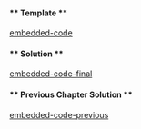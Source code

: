 <!-- Add translation for the following page: https://learn.vyperlang.org/#/2/msg-sender
Do NOT change the code below. The below code runs the code editor -->

<!-- tabs:start -->

#### ** Template **

[embedded-code](../../assets/2/2.2-template-code.vy ':include :type=code embed-template')

#### ** Solution **

[embedded-code-final](../../assets/2/2.2-finished-code.vy ':include :type=code embed-final')

#### ** Previous Chapter Solution **

[embedded-code-previous](../../assets/2/2.1-finished-code.vy ':include :type=code embed-previous')

<!-- tabs:end -->
